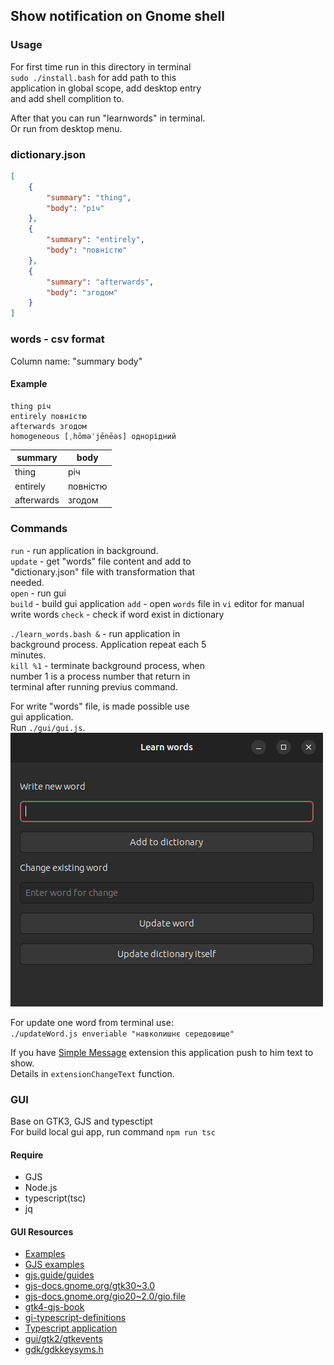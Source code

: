 ## Show notification on Gnome shell

### Usage

For first time run in this directory in terminal  
`sudo ./install.bash` for add path to this  
application in global scope, add desktop entry  
and add shell complition to.  

After that you can run "learnwords" in terminal.  
Or run from desktop menu.

### dictionary.json
```json
[
    {
        "summary": "thing",
        "body": "річ"
    },
    {
        "summary": "entirely",
        "body": "повністю"
    },
    {
        "summary": "afterwards",
        "body": "згодом"
    }
]
```

### words - csv format  

Column name: "summary body"

#### Example

```
thing річ
entirely повністю
afterwards згодом
homogeneous [ˌhōməˈjēnēəs] однорідний
```

|summary   |body    |
|----------|--------|
|thing     |річ     |
|entirely  |повністю|
|afterwards|згодом  |

### Commands  

`run` - run application in background.    
`update` - get "words" file content and add to  
"dictionary.json" file with transformation that  
needed.  
`open` - run gui  
`build` - build gui application
`add` - open `words` file in `vi` editor for manual write words
`check` - check if word exist in dictionary  

`./learn_words.bash &` - run application in  
background process. Application repeat each 5  
minutes.  
`kill %1` - terminate background process, when  
number 1 is a process number that return in  
terminal after running previus command.  

For write "words" file, is made possible use  
gui application.  
Run `./gui/gui.js`.  
![gui application](gui.png)  

For update one word from terminal use:  
`./updateWord.js enveriable "навколишнє середовище"`  

If you have 
[Simple Message](https://github.com/freddez/gnome-shell-simple-message) 
extension this application push to him text to show.  
Details in `extensionChangeText` function.  

### GUI

Base on GTK3, GJS and typesctipt  
For build local gui app, run command `npm run tsc`  

#### Require

- GJS
- Node.js
- typescript(tsc)
- jq

#### GUI Resources

- [Examples](https://github.com/cinatic/gjs-examples/blob/master/README.md)
- [GJS examples](https://gitlab.gnome.org/GNOME/gjs/tree/HEAD/examples)
- [gjs.guide/guides](https://gjs.guide/guides/)
- [gjs-docs.gnome.org/gtk30~3.0](https://gjs-docs.gnome.org/gtk30~3.0/)
- [gjs-docs.gnome.org/gio20~2.0/gio.file](https://gjs-docs.gnome.org/gio20~2.0/gio.file)
- [gtk4-gjs-book](https://rmnvgr.gitlab.io/gtk4-gjs-book/application/)
- [gi-typescript-definitions](https://gitlab.gnome.org/BrainBlasted/gi-typescript-definitions/-/tree/eb2a87a25c5e2fb580b605fbec0bd312fe34c492)
- [Typescript application](https://gitlab.gnome.org/World/vocalis)
- [gui/gtk2/gtkevents](https://zetcode.com/gui/gtk2/gtkevents/)
- [gdk/gdkkeysyms.h](https://gitlab.gnome.org/GNOME/gtk/-/blob/main/gdk/gdkkeysyms.h?ref_type=heads)
